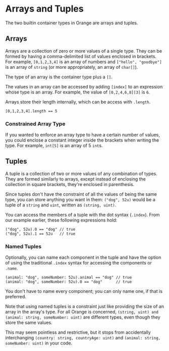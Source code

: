 # Arrays and Tuples

The two builtin container types in Orange are arrays and tuples.

## Arrays

Arrays are a collection of zero or more values of a single type. They can be formed by having a comma-delimited list of values enclosed in brackets. For example, `[0,1,2,3,4]` is an array of numbers and `["hello", "goodbye"]` is an array of `string` (or more appropriately, an array of `char[]`).

The type of an array is the container type plus a `[]`.

The values in an array can be accessed by adding `[index]` to an expression whose type is an array. For example, the value of `[0,2,4,6,8][3]` is `6`.

Arrays store their length internally, which can be access with `.length`.

```
[0,1,2,3,4].length == 5
```

### Constrained Array Type

If you wanted to enforce an array type to have a certain number of values, you could enclose a constant integer inside the brackets when writing the type. For example, `int[5]` is an array of 5 `int`s.

## Tuples

A tuple is a collection of two or more values of any combination of types. They are formed similarly to arrays, except instead of enclosing the collection in square brackets, they're enclosed in parenthesis.

Since tuples don't have the constraint of all the values of being the same type, you can store anything you want in them: `("dog", 52u)` would be a tuple of a `string` and `uint`, written as `(string, uint)`.

You can access the members of a tuple with the dot syntax (`.index`). From our example earlier, these following expressions hold:

```
("dog", 52u).0 == "dog" // true
("dog", 52u).1 == 52u   // true
```

### Named Tuples

Optionally, you can name each component in the tuple and have the option of using the traditional `.index` syntax for accessing the components or `.name`.

```
(animal: "dog", someNumber: 52u).animal == "dog" // true
(animal: "dog", someNumber: 52u).0 == "dog"      // true
```

You don't have to name every component; you can only name one, if that is preferred.

Note that using named tuples is a constraint just like providing the size of an array in the array's type. For all Orange is concerned, `(string, uint) and (animal: string, someNumber: uint)` are different types, even though they store the same values.

This may seem pointless and restrictive, but it stops from accidentally interchanging `(country: string, countryAge: uint)` and `(animal: string, someNumber: uint)` in your code.
